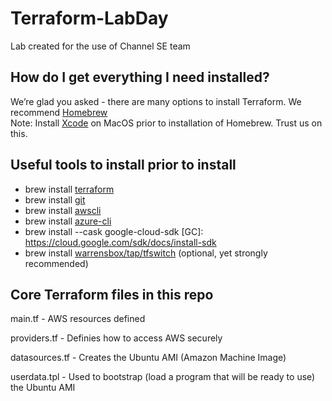 # Terraform-LabDay
Lab created for the use of Channel SE team

## How do I get everything I need installed?

We’re glad you asked - there are many options to install Terraform. We recommend [Homebrew](https://brew.sh/) <br/>
Note: Install [Xcode](https://apps.apple.com/us/app/xcode/id497799835?mt=12) on MacOS prior to installation of Homebrew. Trust us on this.

## Useful tools to install prior to install

- brew install [terraform](https://www.terraform.io/downloads)
- brew install [git](https://git-scm.com/downloads)
- brew install [awscli](https://docs.aws.amazon.com/cli/latest/userguide/getting-started-install.html)
- brew install [azure-cli](https://docs.microsoft.com/en-us/cli/azure/install-azure-cli-macos)
- brew install --cask google-cloud-sdk [GC]: https://cloud.google.com/sdk/docs/install-sdk
- brew install [warrensbox/tap/tfswitch](https://tfswitch.warrensbox.com/Install/)     (optional, yet strongly recommended)

## Core Terraform files in this repo

main.tf - AWS resources defined

providers.tf - Definies how to access AWS securely

datasources.tf - Creates the Ubuntu AMI (Amazon Machine Image)

userdata.tpl - Used to bootstrap (load a program that will be ready to use) the Ubuntu AMI